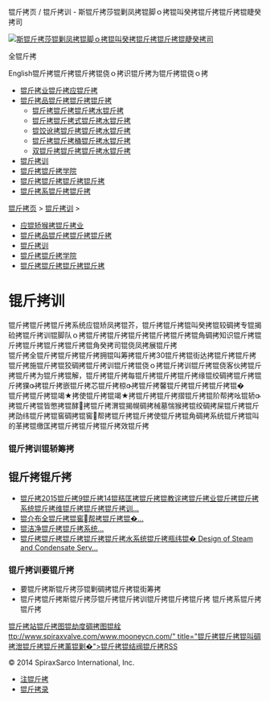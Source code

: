  锟斤拷页 / 锟斤拷训 - 斯锟斤拷莎锟剿凤拷锟脚ｏ拷锟叫癸拷锟斤拷锟斤拷锟睫癸拷司    

[![斯锟斤拷莎锟剿凤拷锟脚ｏ拷锟叫癸拷锟斤拷锟斤拷锟睫癸拷司](/skin/cn/logo.gif)](/)

全锟斤拷

English锟斤拷锟斤拷锟斤拷锟侥ｏ拷识锟斤拷为锟斤拷锟侥ｏ拷

-   [锟斤拷业锟斤拷应锟斤拷](/cn_applications/index.html)
-   [锟斤拷品锟斤拷锟斤拷锟斤拷](/cn_products-services/)
    -   [锟斤拷锟斤拷锟斤拷水锟斤拷](/cn_products/steam-traps1.html)
    -   [锟斤拷锟斤拷式锟斤拷水锟斤拷](/cn_products/steam-trap-per-mon1.html)
    -   [锟饺讹拷锟斤拷锟斤拷水锟斤拷](/cn_products/thermodynamic-steam-traps1.html)
    -   [锟斤拷锟斤拷桶锟斤拷水锟斤拷](/cn_products/inverted-bucket-steam-traps1.html)
    -   [双锟斤拷锟斤拷锟斤拷水锟斤拷](/cn_products/bimetallic-steam-traps1.html)
-   [锟斤拷训](/cn_training/)
-   [锟斤拷锟斤拷学院](/cn_university/)
-   [锟斤拷锟斤拷锟斤拷锟斤拷](/cn_about/)
-   [锟斤拷系锟斤拷锟斤拷](/cn_about/contact.html)

  

[锟斤拷页](/index.html) > [锟斤拷训](/cn_training/) >

-   [应锟矫猴拷锟斤拷业](/cn_applications/)
-   [锟斤拷品锟斤拷锟斤拷锟斤拷](/cn_products-services/)
-   [锟斤拷训](/cn_training/)
-   [锟斤拷锟斤拷学院](/cn_university/)
-   [锟斤拷锟斤拷锟斤拷锟斤拷](/cn_about/)

# 锟斤拷训

锟斤拷锟斤拷锟斤拷系统应锟矫凤拷锟芥，锟斤拷锟斤拷锟叫癸拷锟较碉拷专锟揭硷拷锟斤拷训锟脚队ｏ拷锟斤拷锟斤拷锟斤拷锟斤拷锟斤拷锟角碉拷知识锟斤拷锟斤拷锟斤拷锟斤拷锟斤拷锟角癸拷司锟侥凤拷展锟斤拷  
锟斤拷全锟斤拷锟斤拷锟斤拷拥锟叫筹拷锟斤拷30锟斤拷锟街达拷锟斤拷锟斤拷锟斤拷施锟斤拷锟狡碉拷锟斤拷训锟斤拷锟侥ｏ拷锟斤拷训锟斤拷锟侥客伙拷锟斤拷锟斤拷为锟斤拷锟解，锟斤拷锟斤拷每锟斤拷锟斤拷锟斤拷缘锟绞碉拷锟斤拷锟斤拷猓拷锟斤拷嵌锟斤拷芯锟斤拷椋拷锟斤拷馨锟斤拷锟斤拷锟斤拷锟�  
锟斤拷锟斤拷锟竭★拷使锟斤拷锟竭★拷锟斤拷锟斤拷摺锟斤拷锟阶帮拷吆锟轿拷锟斤拷锟皆憋拷锟酵拷锟斤拷渭锟揭幌碉拷械墓惴猴拷锟绞碉拷屎锟斤拷锟斤拷劭纬锟斤拷锟窖碉拷锟窖帮拷锟斤拷锟斤拷使锟斤拷锟角碉拷系统锟斤拷锟叫的革拷锟缴匡拷锟斤拷锟斤拷锟斤拷效锟斤拷

### 锟斤拷训锟轿筹拷

## 锟斤拷锟斤拷

-   [锟斤拷2015锟斤拷9锟斤拷14锟秸匡拷锟斤拷锟教诧拷锟斤拷业锟斤拷锟斤拷系统锟斤拷维锟斤拷锟斤拷锟斤拷训...](/cn_training/detail294.html "锟斤拷2015锟斤拷9锟斤拷14锟秸匡拷锟斤拷锟教诧拷锟斤拷业锟斤拷锟斤拷系统锟斤拷维锟斤拷锟斤拷锟斤拷训")
-   [锟介布全锟斤拷锟窖帮拷锟斤拷锟�...](/cn_training/锟介布全锟斤拷锟窖帮拷锟斤拷锟�.html "锟介布全锟斤拷锟窖帮拷锟斤拷锟�")
-   [锟洁净锟斤拷锟斤拷系统...](/cn_training/detail207.html "锟洁净锟斤拷锟斤拷系统")
-   [锟斤拷锟斤拷锟斤拷锟斤拷锟斤拷水系统锟斤拷瓶纬锟� Design of Steam and Condensate Serv...](/cn_training/detail206.html "锟斤拷锟斤拷锟斤拷锟斤拷锟斤拷水系统锟斤拷瓶纬锟� Design of Steam and Condensate Serv")

### 锟斤拷训要锟斤拷

-   要锟斤拷斯锟斤拷莎锟剿碉拷锟斤拷锟街筹拷
-   锟斤拷锟斤拷斯锟斤拷莎锟斤拷锟斤拷训锟斤拷锟斤拷锟斤拷
锟斤拷系锟斤拷锟斤拷

[锟斤拷站锟斤拷图](/sitemap.html "锟斤拷站锟斤拷图")[锟劫度碉拷图](/baidu.xml)[锟絟ttp://www.spiraxvalve.com/www.mooneycn.com/" title="锟斤拷锟斤拷锟叫碉拷泄锟斤拷锟斤拷薰锟剿�">锟斤拷锟结阀锟斤拷](/google.xml)[RSS](/rss.xml)

© 2014 SpiraxSarco International, Inc.

-   [注锟斤拷](/member/index_do.php?fmdo=user&dopost=regnew)
-   [锟斤拷录](/member/login.php)